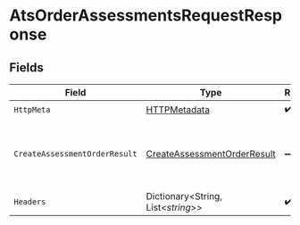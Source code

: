# AtsOrderAssessmentsRequestResponse


## Fields

| Field                                                                                 | Type                                                                                  | Required                                                                              | Description                                                                           |
| ------------------------------------------------------------------------------------- | ------------------------------------------------------------------------------------- | ------------------------------------------------------------------------------------- | ------------------------------------------------------------------------------------- |
| `HttpMeta`                                                                            | [HTTPMetadata](../../Models/Components/HTTPMetadata.md)                               | :heavy_check_mark:                                                                    | N/A                                                                                   |
| `CreateAssessmentOrderResult`                                                         | [CreateAssessmentOrderResult](../../Models/Components/CreateAssessmentOrderResult.md) | :heavy_minus_sign:                                                                    | The order request of the assessment for candidate.                                    |
| `Headers`                                                                             | Dictionary<String, List<*string*>>                                                    | :heavy_check_mark:                                                                    | N/A                                                                                   |